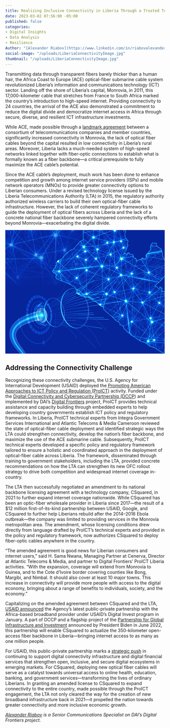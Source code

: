 ```yaml
---
title: Realizing Inclusive Connectivity in Liberia Through a Trusted Technical Engagement
date: 2023-03-02 07:56:00 -05:00
published: false
categories:
- Digital Insights
- Data Analysis
- Resilience
Author: "[Alexander Riabov](https://www.linkedin.com/in/riabovalexander/)"
social-image: "/uploads/LiberiaConnectivityImage.jpg"
thumbnail: "/uploads/LiberiaConnectivityImage.jpg"
---
```


Transmitting data through transparent fibers barely thicker than a human hair, the Africa Coast to Europe (ACE) optical-fiber submarine cable system revolutionized Liberia’s information and communications technology (ICT) sector. Landing off the shore of Liberia’s capital, Monrovia, in 2011, this 17,000-kilometer cable that stretches from France to South Africa marked the country’s introduction to high-speed internet. Providing connectivity to 24 countries, the arrival of the ACE also demonstrated a commitment to reduce the digital divide and democratize internet access in Africa through secure, diverse, and resilient ICT infrastructure investments.  

While ACE, made possible through a [landmark agreement](https://ace-submarinecable.com/en/members/) between a consortium of telecommunications companies and member countries, significantly increased connectivity in Monrovia, the lack of optical fiber cables beyond the capital resulted in low connectivity in Liberia’s rural areas. Moreover, Liberia lacks a much-needed system of high-speed networks linked together with fiber-optic connections to establish what is formally known as a fiber backbone—a critical prerequisite to fully maximize the ACE cable’s potential.

Since the ACE cable’s deployment, much work has been done to enhance competition and growth among internet service providers (ISPs) and mobile network operators (MNOs) to provide greater connectivity options to Liberian consumers. Under a revised technology license issued by the Liberia Telecommunications Authority (LTA) in 2015, the regulatory authority authorized wireless carriers to build their own optical-fiber cable infrastructure. However, the lack of coherent regulatory frameworks to guide the deployment of optical fibers across Liberia and the lack of a concrete national fiber backbone severely hampered connectivity efforts beyond Monrovia—exacerbating the digital divide. 

![LiberiaConnectivityImage-12074e.jpg](/uploads/LiberiaConnectivityImage-12074e.jpg)

## Addressing the Connectivity Challenge

Recognizing these connectivity challenges, the U.S. Agency for International Development (USAID) deployed the [Promoting American Approaches to ICT Policy and Regulation (ProICT)](https://www.usaid.gov/digital-development/pro-ict-factsheet) activity. Funded under the [Digital Connectivity and Cybersecurity Partnership (DCCP](https://www.usaid.gov/digital-development/digital-connectivity-cybersecurity-partnership)) and implemented by DAI’s [Digital Frontiers](https://www.dai.com/our-work/projects/worldwide-digital-frontiers-df) project, ProICT provides technical assistance and capacity building through embedded experts to help developing country governments establish ICT policy and regulatory frameworks. In Liberia, ProICT technical experts from Integra Government Services International and Atlantic Telecoms & Media Cameroon reviewed the state of optical-fiber cable deployment and identified strategic ways the LTA could strengthen connectivity, develop the nation’s fiber backbone, and maximize the use of the ACE submarine cable. Subsequently, ProICT technical experts developed a specific policy and regulatory framework tailored to ensure a holistic and coordinated approach in the deployment of optical-fiber cable across Liberia. The framework, disseminated through training to government stakeholders, including the LTA, provided concrete recommendations on how the LTA can strengthen its new OFC rollout strategy to drive both competition and widespread internet coverage in-country.

The LTA then successfully negotiated an amendment to its national backbone licensing agreement with a technology company, CSquared, in 2021 to further expand internet coverage nationwide. While CSquared has been an optic-fiber wholesale provider in Liberia since 2017—the result of a $12 million first-of-its-kind partnership between USAID, Google, and CSquared to further help Liberians rebuild after the 2014–2016 Ebola outbreak—the company was limited to providing services in the Monrovia metropolitan area. The amendment, whose licensing conditions drew directly from language drafted by ProICT’s technical experts and provided in the policy and regulatory framework, now authorizes CSquared to deploy fiber-optic cables anywhere in the country.

“The amended agreement is good news for Liberian consumers and internet users,” said H. Sama Nwana, Managing Partner at Cenerva, Director at Atlantic Telecoms & Media, and partner to Digital Frontiers’ ProICT Liberia activities. “With the expansion, coverage will extend from Monrovia to Guinea, and to the Cote d’Ivoire border covering counties like Bong, Margibi, and Nimbal. It should also cover at least 10 major towns. This increase in connectivity will provide more people with access to the digital economy, bringing about a range of benefits to individuals, society, and the economy.” 

Capitalizing on the amended agreement between CSquared and the LTA, [USAID announced](https://www.usaid.gov/news-information/press-releases/jan-09-2023-usaid-announces-four-new-public-private-partnerships-under-digital-invest-program-support-digital-finance-and-internet-service-providers) the Agency’s latest public-private partnership with the Africa-based broadband provider under USAID’s Digital Invest program in January. A part of DCCP and a flagship project of the [Partnership for Global Infrastructure and Investment](https://www.whitehouse.gov/briefing-room/statements-releases/2022/06/26/fact-sheet-president-biden-and-g7-leaders-formally-launch-the-partnership-for-global-infrastructure-and-investment/) announced by President Biden in June 2022, this partnership will enable CSquared to actualize the 350-kilometer open-access fiber backbone in Liberia—bringing internet access to as many as one million people. 

For USAID, this public-private partnership marks a [strategic push](https://www.digitalfrontiersdai.com/resources/proict-a-trusted-technical-engagement-realizing-inclusive-connectivity-in-liberia/) in continuing to support digital connectivity infrastructure and digital financial services that strengthen open, inclusive, and secure digital ecosystems in emerging markets. For CSquared, deploying new optical fiber cables will serve as a catalyst towards universal access to online health, education, banking, and government services—transforming the lives of ordinary Liberians. In granting an amended license to CSquared to expand connectivity to the entire country, made possible through the ProICT engagement, the LTA not only cleared the way for the creation of new broadband infrastructure back in 2021—it propelled the nation towards greater connectivity and more inclusive economic growth. 

*[Alexander Riabov](https://www.linkedin.com/in/riabovalexander/) is a Senior Communications Specialist on DAI’s Digital Frontiers project.*